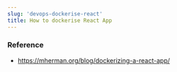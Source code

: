 ```yaml
---
slug: 'devops-dockerise-react' 
title: How to dockerise React App
---
```


### Reference

- https://mherman.org/blog/dockerizing-a-react-app/
